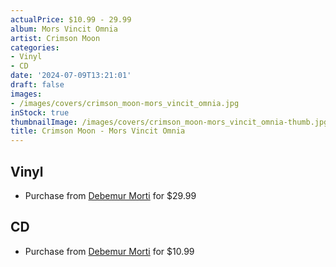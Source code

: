 ```yaml
---
actualPrice: $10.99 - 29.99
album: Mors Vincit Omnia
artist: Crimson Moon
categories:
- Vinyl
- CD
date: '2024-07-09T13:21:01'
draft: false
images:
- /images/covers/crimson_moon-mors_vincit_omnia.jpg
inStock: true
thumbnailImage: /images/covers/crimson_moon-mors_vincit_omnia-thumb.jpg
title: Crimson Moon - Mors Vincit Omnia
---
```


## Vinyl
* Purchase from [Debemur Morti](https://debemurmorti.aisamerch.com/item/74876) for $29.99
## CD
* Purchase from [Debemur Morti](https://debemurmorti.aisamerch.com/item/74875) for $10.99
